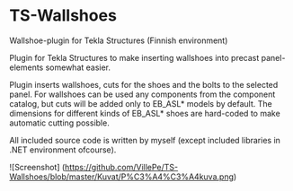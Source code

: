 # TS-Wallshoes
Wallshoe-plugin for Tekla Structures (Finnish environment)

Plugin for Tekla Structures to make inserting wallshoes into precast panel-elements somewhat easier.

Plugin inserts wallshoes, cuts for the shoes and the bolts to the selected panel. For wallshoes can be used any components from
the component catalog, but cuts will be added only to EB_ASL* models by default. The dimensions for different kinds of EB_ASL* shoes
are hard-coded to make automatic cutting possible.

All included source code is written by myself (except included libraries in .NET environment ofcourse).

![Screenshot] (https://github.com/VillePe/TS-Wallshoes/blob/master/Kuvat/P%C3%A4%C3%A4kuva.png)
